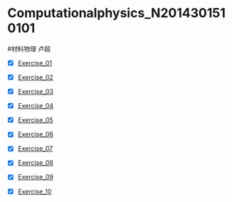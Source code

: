 # Computationalphysics_N2014301510101
#材料物理   卢超
- [x] [Exercise_01](https://www.zybuluo.com/luliang96/note/498568)

- [x] [Exercise_02](https://www.zybuluo.com/luliang96/note/503469)

- [x] [Exercise_03](https://www.zybuluo.com/luliang96/note/512524)

- [x] [Exercise_04](https://www.zybuluo.com/luliang96/note/523230)

- [x] [Exercise_05](https://www.zybuluo.com/luliang96/note/533331)

- [x] [Exercise_06](https://www.zybuluo.com/luliang96/note/541273)

- [x] [Exercise_07](https://www.zybuluo.com/luliang96/note/548706)

- [x] [Exercise_08](https://www.zybuluo.com/luliang96/note/565590)

- [x] [Exercise_09](https://www.zybuluo.com/luliang96/note/573104)

- [x] [Exercise_10](https://www.zybuluo.com/luliang96/note/580729)
